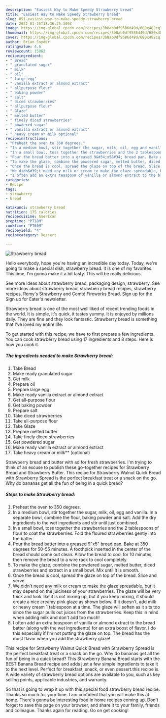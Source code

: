 ```yaml
---
description: "Easiest Way to Make Speedy Strawberry bread"
title: "Easiest Way to Make Speedy Strawberry bread"
slug: 891-easiest-way-to-make-speedy-strawberry-bread
date: 2022-01-25T18:36:25.309Z
image: https://img-global.cpcdn.com/recipes/3b8ab0df9586d49d/680x482cq70/strawberry-bread-recipe-main-photo.jpg
thumbnail: https://img-global.cpcdn.com/recipes/3b8ab0df9586d49d/680x482cq70/strawberry-bread-recipe-main-photo.jpg
cover: https://img-global.cpcdn.com/recipes/3b8ab0df9586d49d/680x482cq70/strawberry-bread-recipe-main-photo.jpg
author: Brian Snyder
ratingvalue: 4.6
reviewcount: 15862
recipeingredient:
- " Bread"
- " granulated sugar"
- " milk"
- " oil"
- " large egg"
- " vanilla extract or almond extract"
- " allpurpose flour"
- " baking powder"
- " salt"
- " diced strawberries"
- " allpurpose flour"
- " Glaze"
- " melted butter"
- " finely diced strawberries"
- " powdered sugar"
- " vanilla extract or almond extract"
- " heavy cream or milk optional"
recipeinstructions:
- "Preheat the oven to 350 degrees."
- "In a medium bowl, stir together the sugar, milk, oil, egg and vanilla. In a separate bowl, combine the flour, baking powder and salt. Add the dry ingredients to the wet ingredients and stir until just combined."
- "In a small bowl, toss together the strawberries and the 2 tablespoons of flour to coat the strawberries. Fold the floured strawberries gently into the batter."
- "Pour the bread batter into a greased 9&#34;x5&#34; bread pan. Bake at 350 degrees for 50-55 minutes. A toothpick inserted in the center of the bread should come out clean. Allow the bread to cool for 10 minutes, then remove the bread to a wire rack to cool completely."
- "To make the glaze, combine the powdered sugar, melted butter, diced strawberries and extract in a small bowl. Mix until it is smooth."
- "Once the bread is cool, spread the glaze on top of the bread. Slice and serve."
- "We didn&#39;t need any milk or cream to make the glaze spreadable, but it may depend on the juiciness of your strawberries. The glaze will be very thick and look like it is not mixing up, but if you keep mixing, it should create a nice creamy pink glaze as shown below. If it doesn&#39;t, add milk or heavy cream 1 tablespoon at a time. The glaze will soften as it sits too since the sugar pulls out juices from the strawberries. Keep this in mind when adding milk and don&#39;t add too much!"
- "I often add an extra teaspoon of vanilla or almond extract to the bread batter (along with the wet ingredients) for an extra boost of flavor. I do this especially if I&#39;m not putting the glaze on top. The bread has the most flavor when you add the strawberry glaze!"
categories:
- Recipe
tags:
- strawberry
- bread

katakunci: strawberry bread 
nutrition: 175 calories
recipecuisine: American
preptime: "PT18M"
cooktime: "PT60M"
recipeyield: "4"
recipecategory: Dessert

---
```



![Strawberry bread](https://img-global.cpcdn.com/recipes/3b8ab0df9586d49d/680x482cq70/strawberry-bread-recipe-main-photo.jpg)

Hello everybody, hope you're having an incredible day today. Today, we're going to make a special dish, strawberry bread. It is one of my favorites. This time, I'm gonna make it a bit tasty. This will be really delicious.

See more ideas about strawberry bread, packaging design, strawberry. See more ideas about strawberry bread, strawberry bread recipes, strawberry recipes. Remy&#39;s Strawberry and Comté Fireworks Bread. Sign up for the Sign up for Eater&#39;s newsletter.

Strawberry bread is one of the most well liked of recent trending foods in the world. It is simple, it's quick, it tastes yummy. It is enjoyed by millions daily. They are fine and they look fantastic. Strawberry bread is something that I've loved my entire life.


To get started with this recipe, we have to first prepare a few ingredients. You can cook strawberry bread using 17 ingredients and 8 steps. Here is how you cook it.

<!--inarticleads1-->

##### The ingredients needed to make Strawberry bread:

1. Take  Bread
1. Make ready  granulated sugar
1. Get  milk
1. Prepare  oil
1. Prepare  large egg
1. Make ready  vanilla extract or almond extract
1. Get  all-purpose flour
1. Get  baking powder
1. Prepare  salt
1. Take  diced strawberries
1. Take  all-purpose flour
1. Take  Glaze
1. Prepare  melted butter
1. Take  finely diced strawberries
1. Get  powdered sugar
1. Make ready  vanilla extract or almond extract
1. Take  heavy cream or milk** (optional)


Strawberry bread and butter with ad for fresh strawberries. I&#39;m trying to think of an excuse to publish these go-together recipes for Strawberry Bread and Strawberry Butter. This recipe for Strawberry Walnut Quick Bread with Strawberry Spread is the perfect breakfast treat or a snack on the go. Why do bananas get all the fun of being in a quick bread? 

<!--inarticleads2-->

##### Steps to make Strawberry bread:

1. Preheat the oven to 350 degrees.
1. In a medium bowl, stir together the sugar, milk, oil, egg and vanilla. In a separate bowl, combine the flour, baking powder and salt. Add the dry ingredients to the wet ingredients and stir until just combined.
1. In a small bowl, toss together the strawberries and the 2 tablespoons of flour to coat the strawberries. Fold the floured strawberries gently into the batter.
1. Pour the bread batter into a greased 9&#34;x5&#34; bread pan. Bake at 350 degrees for 50-55 minutes. A toothpick inserted in the center of the bread should come out clean. Allow the bread to cool for 10 minutes, then remove the bread to a wire rack to cool completely.
1. To make the glaze, combine the powdered sugar, melted butter, diced strawberries and extract in a small bowl. Mix until it is smooth.
1. Once the bread is cool, spread the glaze on top of the bread. Slice and serve.
1. We didn&#39;t need any milk or cream to make the glaze spreadable, but it may depend on the juiciness of your strawberries. The glaze will be very thick and look like it is not mixing up, but if you keep mixing, it should create a nice creamy pink glaze as shown below. If it doesn&#39;t, add milk or heavy cream 1 tablespoon at a time. The glaze will soften as it sits too since the sugar pulls out juices from the strawberries. Keep this in mind when adding milk and don&#39;t add too much!
1. I often add an extra teaspoon of vanilla or almond extract to the bread batter (along with the wet ingredients) for an extra boost of flavor. I do this especially if I&#39;m not putting the glaze on top. The bread has the most flavor when you add the strawberry glaze!


This recipe for Strawberry Walnut Quick Bread with Strawberry Spread is the perfect breakfast treat or a snack on the go. Why do bananas get all the fun of being in a quick bread? This Strawberry Banana Bread starts with the BEST Banana Bread recipe and adds just a few simple ingredients to take it to the next level. Perfect for breakfast, snack, or even dessert.this recipe is. A wide variety of strawberry bread options are available to you, such as key selling points, applicable industries, and warranty. 

So that is going to wrap it up with this special food strawberry bread recipe. Thanks so much for your time. I am confident that you will make this at home. There's gonna be interesting food in home recipes coming up. Don't forget to save this page on your browser, and share it to your family, friends and colleague. Thanks again for reading. Go on get cooking!
